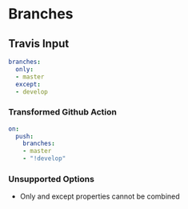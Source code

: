 # Branches

## Travis Input

```yaml
branches:
  only:
  - master
  except:
  - develop
```

### Transformed Github Action

```yaml
on:
  push:
    branches:
    - master
    - "!develop"
```

### Unsupported Options

- Only and except properties cannot be combined
